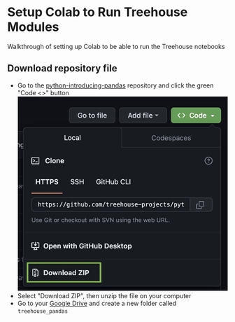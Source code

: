 # Setup Colab to Run Treehouse Modules
Walkthrough of setting up Colab to be able to run the Treehouse notebooks

## Download repository file
* Go to the [python-introducing-pandas](https://github.com/treehouse-projects/python-introducing-pandas) repository and click the green "Code <>" button
![](images/ss-download.jpg)
* Select "Download ZIP", then unzip the file on your computer
* Go to your [Google Drive](https://drive.google.com/drive/my-drive) and create a new folder called `treehouse_pandas`